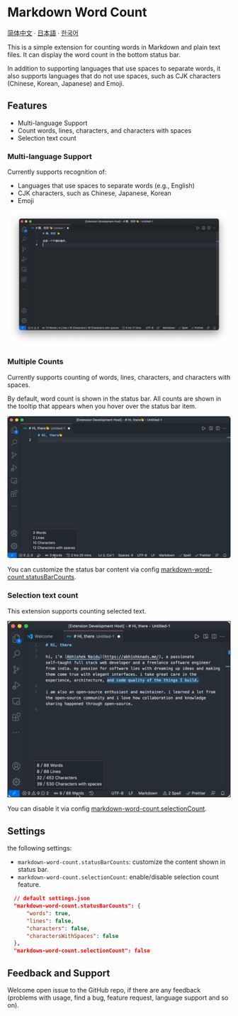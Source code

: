 # Markdown Word Count

[简体中文](./README.zh-CN.md) ∙ [日本語](./README.ja.md) ∙ [한국어](./README.ko.md)

This is a simple extension for counting words in Markdown and plain text files. It can display the word count in the bottom status bar.

In addition to supporting languages that use spaces to separate words, it also supports languages that do not use spaces, such as CJK characters (Chinese, Korean, Japanese) and Emoji.

## Features

- Multi-language Support
- Count words, lines, characters, and characters with spaces
- Selection text count

### Multi-language Support

Currently supports recognition of:

- Languages that use spaces to separate words (e.g., English)
- CJK characters, such as Chinese, Japanese, Korean
- Emoji

![Support CJK and Emoji](./screenshots/CJK.png)

### Multiple Counts

Currently supports counting of words, lines, characters, and characters with spaces.

By default, word count is shown in the status bar. All counts are shown in the tooltip that appears when you hover over the status bar item.

![Default Effect](./screenshots/tooltip.png)

You can customize the status bar content via config [markdown-word-count.statusBarCounts](#settings).

### Selection text count

This extension supports counting selected text.

![Selection Count](./screenshots/selection.png)

You can disable it via config [markdown-word-count.selectionCount](#settings).

## Settings

the following settings:

- `markdown-word-count.statusBarCounts`: customize the content shown in status bar.
- `markdown-word-count.selectionCount`: enable/disable selection count feature.

```json
  // default settings.json
  "markdown-word-count.statusBarCounts": {
      "words": true,
      "lines": false,
      "characters": false,
      "charactersWithSpaces": false
  },
  "markdown-word-count.selectionCount": false
  ```

## Feedback and Support

Welcome open issue to the GitHub repo, if there are any feedback (problems with usage, find a bug, feature request, language support and so on).

